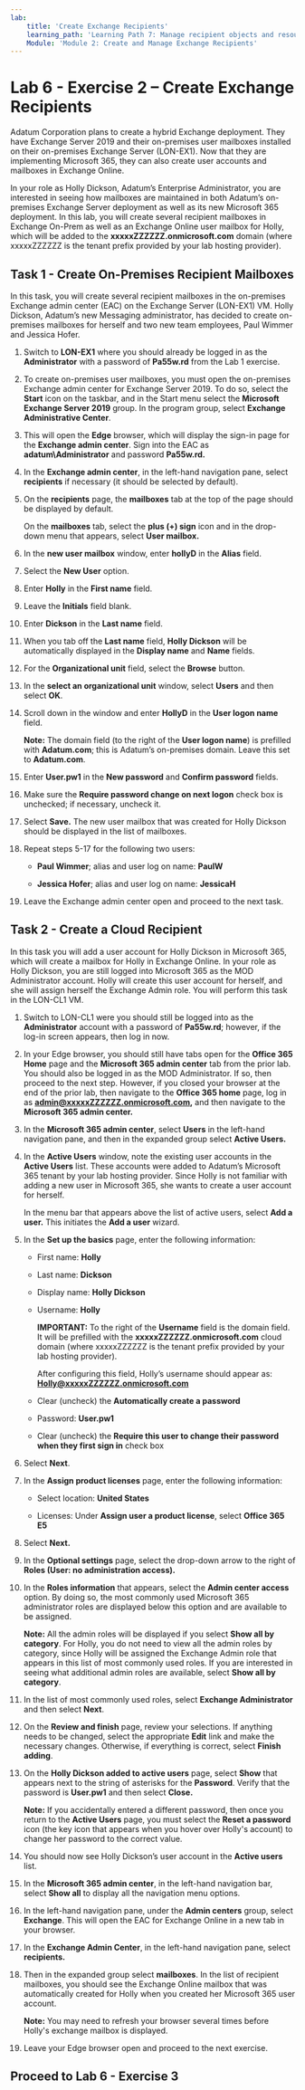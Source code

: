 ```yaml
---
lab:
    title: 'Create Exchange Recipients'
    learning_path: 'Learning Path 7: Manage recipient objects and resources in Microsoft 365'
    Module: 'Module 2: Create and Manage Exchange Recipients'
---
```


# Lab 6 - Exercise 2 – Create Exchange Recipients

Adatum Corporation plans to create a hybrid Exchange deployment. They have
Exchange Server 2019 and their on-premises user mailboxes installed on their
on-premises Exchange Server (LON-EX1). Now that they are implementing Microsoft
365, they can also create user accounts and mailboxes in Exchange Online.

In your role as Holly Dickson, Adatum’s Enterprise Administrator, you are
interested in seeing how mailboxes are maintained in both Adatum’s on-premises
Exchange Server deployment as well as its new Microsoft 365 deployment. In this lab, you will create several recipient mailboxes in Exchange On-Prem as well as an Exchange Online user mailbox for Holly, which will be added to the
**xxxxxZZZZZZ.onmicrosoft.com** domain (where xxxxxZZZZZZ is the tenant prefix
provided by your lab hosting provider).

## Task 1 - Create On-Premises Recipient Mailboxes

In this task, you will create several recipient
mailboxes in the on-premises Exchange admin center (EAC) on the Exchange Server
(LON-EX1) VM. Holly Dickson, Adatum’s new Messaging administrator, has decided to create on-premises mailboxes for herself and two new team employees, Paul Wimmer and Jessica Hofer.

1. Switch to **LON-EX1** where you should already be logged in as the
    **Administrator** with a password of **Pa55w.rd** from the Lab 1 exercise.

2. To create on-premises user mailboxes, you must open the on-premises Exchange
    admin center for Exchange Server 2019. To do so, select the **Start** icon
    on the taskbar, and in the Start menu select the **Microsoft Exchange Server
    2019** group. In the program group, select **Exchange Administrative
    Center**.

3. This will open the **Edge** browser, which will display the sign-in page for
    the **Exchange admin center**. Sign into the EAC as
    **adatum\\Administrator** and password **Pa55w.rd.**

4. In the **Exchange admin center**, in the left-hand navigation pane, select
    **recipients** if necessary (it should be selected by default).

5. On the **recipients** page, the **mailboxes** tab at the top of the page
    should be displayed by default.  

    On the **mailboxes** tab, select the **plus (+) sign** icon and in the
    drop-down menu that appears, select **User mailbox.**

6. In the **new user mailbox** window, enter **hollyD** in the **Alias** field.

7. Select the **New User** option.

8. Enter **Holly** in the **First name** field.

9. Leave the **Initials** field blank.

10. Enter **Dickson** in the **Last name** field.

11. When you tab off the **Last name** field, **Holly Dickson** will be
    automatically displayed in the **Display name** and **Name** fields.

12. For the **Organizational unit** field, select the **Browse** button.

13. In the **select an organizational unit** window, select **Users** and then
    select **OK**.

14. Scroll down in the window and enter **HollyD** in the **User logon name**
    field.  

    **Note:** The domain field (to the right of the **User logon name**) is
    prefilled with **Adatum.com**; this is Adatum’s on-premises domain. Leave
    this set to **Adatum.com**.

15. Enter **User.pw1** in the **New password** and **Confirm password** fields.

16. Make sure the **Require password change on next logon** check box is
    unchecked; if necessary, uncheck it.

17. Select **Save.** The new user mailbox that was created for Holly Dickson
    should be displayed in the list of mailboxes.

18. Repeat steps 5-17 for the following two users:

    - **Paul Wimmer**; alias and user log on name: **PaulW**

    - **Jessica Hofer**; alias and user log on name: **JessicaH**

19. Leave the Exchange admin center open and proceed to the next task.

## Task 2 - Create a Cloud Recipient

In this task you will add a user account for Holly Dickson in Microsoft 365,
which will create a mailbox for Holly in Exchange Online. In your role as Holly
Dickson, you are still logged into Microsoft 365 as the MOD Administrator
account. Holly will create this user account for herself, and she will assign
herself the Exchange Admin role. You will perform this task in the LON-CL1 VM.

1. Switch to LON-CL1 were you should still be logged into as the **Administrator** account
    with a password of **Pa55w.rd**; however, if the log-in screen appears, then
    log in now.

2. In your Edge browser, you should still have tabs open for the **Office 365
    Home** page and the **Microsoft 365 admin center** tab from the prior lab.
    You should also be logged in as the MOD Administrator. If so, then proceed
    to the next step. However, if you closed your browser at the end of the
    prior lab, then navigate to the **Office 365 home** page, log in as
    **admin@xxxxxZZZZZZ.onmicrosoft.com,** and then navigate to the **Microsoft 365 admin center.**

3. In the **Microsoft 365 admin center**, select **Users** in the left-hand
    navigation pane, and then in the expanded group select **Active Users.**

4. In the **Active Users** window, note the existing user accounts in the
    **Active Users** list. These accounts were added to Adatum’s Microsoft 365
    tenant by your lab hosting provider. Since Holly is not familiar with adding
    a new user in Microsoft 365, she wants to create a user account for herself.  

    In the menu bar that appears above the list of active users, select **Add a
    user.** This initiates the **Add a user** wizard.

5. In the **Set up the basics** page, enter the following information:

    - First name: **Holly**

    - Last name: **Dickson**

    - Display name: **Holly Dickson**

    - Username: **Holly**

        **IMPORTANT:** To the right of the **Username** field is the domain
        field. It will be prefilled with the **xxxxxZZZZZZ.onmicrosoft.com**
        cloud domain (where xxxxxZZZZZZ is the tenant prefix provided by your
        lab hosting provider).

        After configuring this field, Holly’s username should appear as:
        **Holly@xxxxxZZZZZZ.onmicrosoft.com**

    - Clear (uncheck) the **Automatically create a password**

    - Password: **User.pw1**

    - Clear (uncheck) the **Require this user to change their password when
        they first sign in** check box

6. Select **Next**.

7. In the **Assign product licenses** page, enter the following information:

    - Select location: **United States**

    - Licenses: Under **Assign user a product license**, select **Office 365 E5**

8. Select **Next.**

9. In the **Optional settings** page, select the drop-down arrow to the right
    of **Roles (User: no administration access).**

10. In the **Roles information** that appears, select the **Admin center
    access** option. By doing so, the most commonly used Microsoft 365
    administrator roles are displayed below this option and are available to be
    assigned.

    **Note:** All the admin roles will be displayed if you select **Show all by
    category**. For Holly, you do not need to view all the admin roles by
    category, since Holly will be assigned the Exchange Admin role that appears
    in this list of most commonly used roles. If you are interested in seeing
    what additional admin roles are available, select **Show all by category**.

11. In the list of most commonly used roles, select **Exchange Administrator** and then
    select **Next**.

12. On the **Review and finish** page, review your selections. If anything needs
    to be changed, select the appropriate **Edit** link and make the necessary
    changes. Otherwise, if everything is correct, select **Finish adding**.

13. On the **Holly Dickson added to active users** page, select **Show** that
    appears next to the string of asterisks for the **Password**. Verify that
    the password is **User.pw1** and then select **Close.**

    **Note:** If you accidentally entered a different password, then once you
    return to the **Active Users** page, you must select the **Reset a
    password** icon (the key icon that appears when you hover over Holly's
    account) to change her password to the correct value.

14. You should now see Holly Dickson’s user account in the **Active users**
    list.

15. In the **Microsoft 365 admin center**, in the left-hand navigation bar,
    select **Show all** to display all the navigation menu options.

16. In the left-hand navigation pane, under the **Admin centers** group, select
    **Exchange**. This will open the EAC for Exchange Online in a new tab in
    your browser.

17. In the **Exchange Admin Center**, in the left-hand navigation pane, select
    **recipients.**

18. Then in the expanded group select **mailboxes**.
    In the list of recipient mailboxes, you should see the Exchange Online
    mailbox that was automatically created for Holly when you created her
    Microsoft 365 user account.

    **Note:** You may need to refresh your browser several times before Holly's exchange mailbox is displayed.

19. Leave your Edge browser open and proceed to the next exercise.

## Proceed to Lab 6 - Exercise 3
